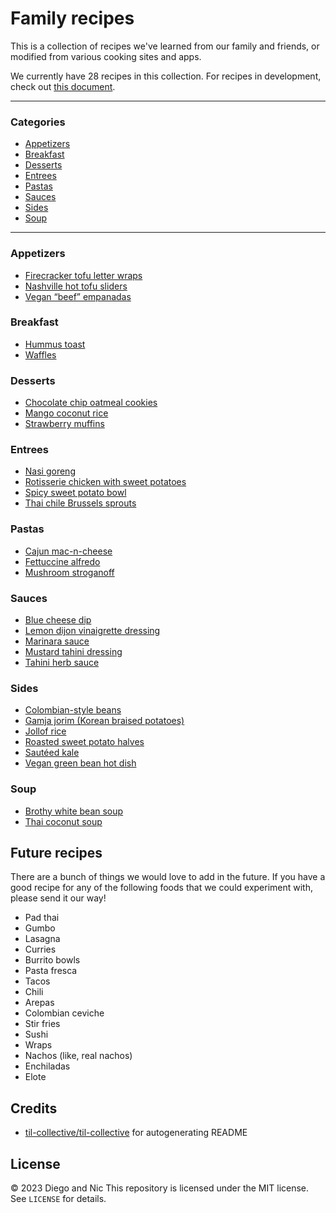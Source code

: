 # Family recipes
This is a collection of recipes we've learned from our family and friends, or modified
from various cooking sites and apps.

We currently have 28 recipes in this collection. For recipes in development, check out [this document](https://docs.google.com/document/d/1xt3ZELFwRy-5zbsjgJlqxuL6pR6px2PWvsmN4Wd8rmI/edit?usp=sharing).

---
### Categories
* [Appetizers](#appetizers)
* [Breakfast](#breakfast)
* [Desserts](#desserts)
* [Entrees](#entrees)
* [Pastas](#pastas)
* [Sauces](#sauces)
* [Sides](#sides)
* [Soup](#soup)
---
### Appetizers

- [Firecracker tofu letter wraps](appetizers/firecracker-tofu-lettuce-wraps.md)
- [Nashville hot tofu sliders](appetizers/nashville-hot-tofu-sliders.md)
- [Vegan “beef” empanadas](appetizers/vegan-beef-empanadas.md)

### Breakfast

- [Hummus toast](breakfast/hummus-toast.md)
- [Waffles](breakfast/waffles.md)

### Desserts

- [Chocolate chip oatmeal cookies](desserts/chocolate-chip-oatmeal-cookies.md)
- [Mango coconut rice](desserts/mango-coconut-rice.md)
- [Strawberry muffins](desserts/strawberry-muffins.md)

### Entrees

- [Nasi goreng](entrees/nasi-goreng.md)
- [Rotisserie chicken with sweet potatoes](entrees/rotisserie-chicken-sweet-potato.md)
- [Spicy sweet potato bowl](entrees/spicy-sweet-potato-bowl.md)
- [Thai chile Brussels sprouts](entrees/thai-chile-brussels-sprouts.md)

### Pastas

- [Cajun mac-n-cheese](pastas/cajun-mac-n-cheese.md)
- [Fettuccine alfredo](pastas/fettuccine-alfredo.md)
- [Mushroom stroganoff](pastas/mushroom-stroganoff.md)

### Sauces

- [Blue cheese dip](sauces/blue-cheese-dip.md)
- [Lemon dijon vinaigrette dressing](sauces/lemon-dijon-vinaigrette-dressing.md)
- [Marinara sauce](sauces/marinara-sauce.md)
- [Mustard tahini dressing](sauces/mustard-tahini-dressing.md)
- [Tahini herb sauce](sauces/tahini-herb-sauce.md)

### Sides

- [Colombian-style beans](sides/colombian-style-beans.md)
- [Gamja jorim (Korean braised potatoes)](sides/korean-braised-potatoes.md)
- [Jollof rice](sides/jollof-rice.md)
- [Roasted sweet potato halves](sides/roasted-sweet-potato-halves.md)
- [Sautéed kale](sides/sauteed-kale.md)
- [Vegan green bean hot dish](sides/vegan-green-bean-hot-dish.md)

### Soup

- [Brothy white bean soup](soup/brothy-white-bean-soup.md)
- [Thai coconut soup](soup/thai-coconut-soup.md)

## Future recipes
There are a bunch of things we would love to add in the future. If you have a good recipe
for any of the following foods that we could experiment with, please send it our way!
- Pad thai
- Gumbo
- Lasagna
- Curries
- Burrito bowls
- Pasta fresca
- Tacos
- Chili
- Arepas
- Colombian ceviche
- Stir fries
- Sushi
- Wraps
- Nachos (like, real nachos)
- Enchiladas
- Elote

## Credits
- [til-collective/til-collective](https://github.com/til-collective/til-collective)
for autogenerating README

## License
&copy; 2023 Diego and Nic
This repository is licensed under the MIT license. See `LICENSE` for details.

